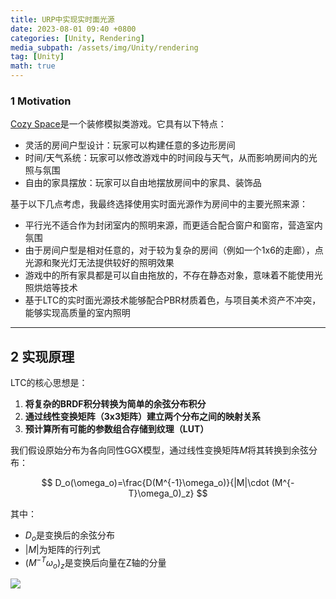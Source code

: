 ```yaml
---
title: URP中实现实时面光源
date: 2023-08-01 09:40 +0800
categories: [Unity, Rendering]
media_subpath: /assets/img/Unity/rendering
tag: [Unity]
math: true
---
```

### 1 Motivation

[Cozy Space](https://store.steampowered.com/app/2524480/Cozy_Space/)是一个装修模拟类游戏。它具有以下特点：

- 灵活的房间户型设计：玩家可以构建任意的多边形房间
- 时间/天气系统：玩家可以修改游戏中的时间段与天气，从而影响房间内的光照与氛围
- 自由的家具摆放：玩家可以自由地摆放房间中的家具、装饰品

基于以下几点考虑，我最终选择使用实时面光源作为房间中的主要光照来源：

- 平行光不适合作为封闭室内的照明来源，而更适合配合窗户和窗帘，营造室内氛围
- 由于房间户型是相对任意的，对于较为复杂的房间（例如一个1x6的走廊），点光源和聚光灯无法提供较好的照明效果
- 游戏中的所有家具都是可以自由拖放的，不存在静态对象，意味着不能使用光照烘焙等技术
- 基于LTC的实时面光源技术能够配合PBR材质着色，与项目美术资产不冲突，能够实现高质量的室内照明

---

## 2 实现原理

LTC的核心思想是：

1. **将复杂的BRDF积分转换为简单的余弦分布积分**
2. **通过线性变换矩阵（3x3矩阵）建立两个分布之间的映射关系**
3. **预计算所有可能的参数组合存储到纹理（LUT）**

我们假设原始分布为各向同性GGX模型，通过线性变换矩阵$M$将其转换到余弦分布：


$$
D_o(\omega_o)=\frac{D(M^{-1}\omega_o)}{|M|\cdot (M^{-T}\omega_0)_z}
$$


其中：

- $D_o$是变换后的余弦分布
- $|M|$为矩阵的行列式
- $(M^{-T}\omega_o)_z$是变换后向量在Z轴的分量

![](areaLightBounds.png)
